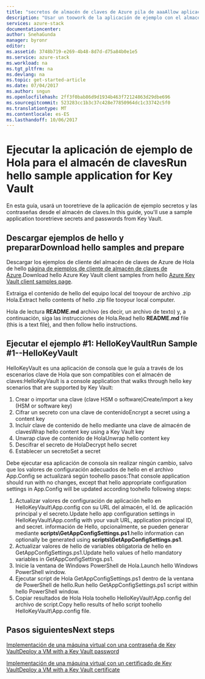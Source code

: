 ```yaml
---
title: "secretos de almacén de claves de Azure pila de aaaAllow aplicación tooretrieve | Documentos de Microsoft"
description: "Usar un toowork de la aplicación de ejemplo con el almacén de claves de pila de Azure"
services: azure-stack
documentationcenter: 
author: SnehaGunda
manager: byronr
editor: 
ms.assetid: 3748b719-e269-4b48-8d7d-d75a84b0e1e5
ms.service: azure-stack
ms.workload: na
ms.tgt_pltfrm: na
ms.devlang: na
ms.topic: get-started-article
ms.date: 07/04/2017
ms.author: sngun
ms.openlocfilehash: 2ff3f0bab86d9d1934b463f72124863d29dbe696
ms.sourcegitcommit: 523283cc1b3c37c428e77850964dc1c33742c5f0
ms.translationtype: MT
ms.contentlocale: es-ES
ms.lasthandoff: 10/06/2017
---
```

# <a name="run-hello-sample-application-for-key-vault"></a><span data-ttu-id="a8c9f-103">Ejecutar la aplicación de ejemplo de Hola para el almacén de claves</span><span class="sxs-lookup"><span data-stu-id="a8c9f-103">Run hello sample application for Key Vault</span></span>

<span data-ttu-id="a8c9f-104">En esta guía, usará un tooretrieve de la aplicación de ejemplo secretos y las contraseñas desde el almacén de claves.</span><span class="sxs-lookup"><span data-stu-id="a8c9f-104">In this guide, you'll use a sample application tooretrieve secrets and passwords from Key Vault.</span></span>

## <a name="download-hello-samples-and-prepare"></a><span data-ttu-id="a8c9f-105">Descargar ejemplos de hello y preparar</span><span class="sxs-lookup"><span data-stu-id="a8c9f-105">Download hello samples and prepare</span></span>
<span data-ttu-id="a8c9f-106">Descargar los ejemplos de cliente del almacén de claves de Azure de Hola de hello [página de ejemplos de cliente de almacén de claves de Azure](https://www.microsoft.com/en-us/download/details.aspx?id=45343).</span><span class="sxs-lookup"><span data-stu-id="a8c9f-106">Download hello Azure Key Vault client samples from hello [Azure Key Vault client samples page](https://www.microsoft.com/en-us/download/details.aspx?id=45343).</span></span>

<span data-ttu-id="a8c9f-107">Extraiga el contenido de hello del equipo local del tooyour de archivo .zip Hola.</span><span class="sxs-lookup"><span data-stu-id="a8c9f-107">Extract hello contents of hello .zip file tooyour local computer.</span></span>

<span data-ttu-id="a8c9f-108">Hola de lectura **README.md** archivo (es decir, un archivo de texto) y, a continuación, siga las instrucciones de Hola.</span><span class="sxs-lookup"><span data-stu-id="a8c9f-108">Read hello **README.md** file (this is a text file), and then follow hello instructions.</span></span>

## <a name="run-sample-1--hellokeyvault"></a><span data-ttu-id="a8c9f-109">Ejecutar el ejemplo #1: HelloKeyVault</span><span class="sxs-lookup"><span data-stu-id="a8c9f-109">Run Sample #1--HelloKeyVault</span></span>
<span data-ttu-id="a8c9f-110">HelloKeyVault es una aplicación de consola que le guía a través de los escenarios clave de Hola que son compatibles con el almacén de claves:</span><span class="sxs-lookup"><span data-stu-id="a8c9f-110">HelloKeyVault is a console application that walks through hello key scenarios that are supported by Key Vault:</span></span>

1. <span data-ttu-id="a8c9f-111">Crear o importar una clave (clave HSM o software)</span><span class="sxs-lookup"><span data-stu-id="a8c9f-111">Create/import a key (HSM or software key)</span></span>
2. <span data-ttu-id="a8c9f-112">Cifrar un secreto con una clave de contenido</span><span class="sxs-lookup"><span data-stu-id="a8c9f-112">Encrypt a secret using a content key</span></span>
3. <span data-ttu-id="a8c9f-113">Incluir clave de contenido de hello mediante una clave de almacén de claves</span><span class="sxs-lookup"><span data-stu-id="a8c9f-113">Wrap hello content key using a Key Vault key</span></span>
4. <span data-ttu-id="a8c9f-114">Unwrap clave de contenido de Hola</span><span class="sxs-lookup"><span data-stu-id="a8c9f-114">Unwrap hello content key</span></span>
5. <span data-ttu-id="a8c9f-115">Descifrar el secreto de Hola</span><span class="sxs-lookup"><span data-stu-id="a8c9f-115">Decrypt hello secret</span></span>
6. <span data-ttu-id="a8c9f-116">Establecer un secreto</span><span class="sxs-lookup"><span data-stu-id="a8c9f-116">Set a secret</span></span>

<span data-ttu-id="a8c9f-117">Debe ejecutar esa aplicación de consola sin realizar ningún cambio, salvo que los valores de configuración adecuados de hello en el archivo App.Config se actualizará según toohello pasos:</span><span class="sxs-lookup"><span data-stu-id="a8c9f-117">That console application should run with no changes, except that hello appropriate configuration settings in App.Config will be updated according toohello following steps:</span></span>

1. <span data-ttu-id="a8c9f-118">Actualizar valores de configuración de aplicación hello en HelloKeyVault\App.config con su URL del almacén, el Id. de aplicación principal y el secreto.</span><span class="sxs-lookup"><span data-stu-id="a8c9f-118">Update hello app configuration settings in HelloKeyVault\App.config with your vault URL, application principal ID, and secret.</span></span> <span data-ttu-id="a8c9f-119">información de Hello, opcionalmente, se pueden generar mediante **scripts\GetAppConfigSettings.ps1**.</span><span class="sxs-lookup"><span data-stu-id="a8c9f-119">hello information can optionally be generated using **scripts\GetAppConfigSettings.ps1**.</span></span>
2. <span data-ttu-id="a8c9f-120">Actualizar valores de hello de variables obligatoria de hello en GetAppConfigSettings.ps1.</span><span class="sxs-lookup"><span data-stu-id="a8c9f-120">Update hello values of hello mandatory variables in GetAppConfigSettings.ps1.</span></span>
3. <span data-ttu-id="a8c9f-121">Inicie la ventana de Windows PowerShell de Hola.</span><span class="sxs-lookup"><span data-stu-id="a8c9f-121">Launch hello Windows PowerShell window.</span></span>
4. <span data-ttu-id="a8c9f-122">Ejecutar script de Hola GetAppConfigSettings.ps1 dentro de la ventana de PowerShell de hello.</span><span class="sxs-lookup"><span data-stu-id="a8c9f-122">Run hello GetAppConfigSettings.ps1 script within hello PowerShell window.</span></span>
5. <span data-ttu-id="a8c9f-123">Copiar resultados de Hola Hola toohello HelloKeyVault\App.config del archivo de script.</span><span class="sxs-lookup"><span data-stu-id="a8c9f-123">Copy hello results of hello script toohello HelloKeyVault\App.config file.</span></span>

## <a name="next-steps"></a><span data-ttu-id="a8c9f-124">Pasos siguientes</span><span class="sxs-lookup"><span data-stu-id="a8c9f-124">Next steps</span></span>
[<span data-ttu-id="a8c9f-125">Implementación de una máquina virtual con una contraseña de Key Vault</span><span class="sxs-lookup"><span data-stu-id="a8c9f-125">Deploy a VM with a Key Vault password</span></span>](azure-stack-kv-deploy-vm-with-secret.md)

[<span data-ttu-id="a8c9f-126">Implementación de una máquina virtual con un certificado de Key Vault</span><span class="sxs-lookup"><span data-stu-id="a8c9f-126">Deploy a VM with a Key Vault certificate</span></span>](azure-stack-kv-push-secret-into-vm.md)

